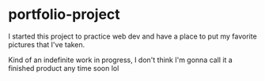 # portfolio-project

I started this project to practice web dev and have a place to put my favorite pictures that I've taken.

Kind of an indefinite work in progress, I don't think I'm gonna call it a finished product any time soon lol
